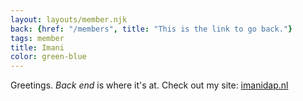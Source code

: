 ```yaml
---
layout: layouts/member.njk
back: {href: "/members", title: "This is the link to go back."}
tags: member
title: Imani
color: green-blue
---
```

Greetings. *Back end* is where it's at. Check out my site: [imanidap.nl](https://imanidap.nl/)